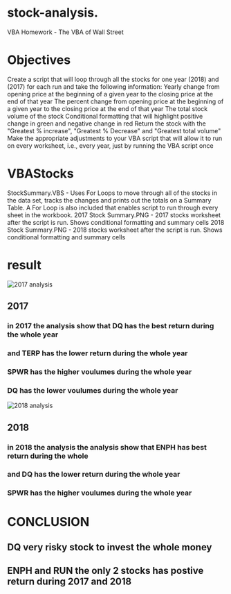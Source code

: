 # stock-analysis.
VBA Homework - The VBA of Wall Street
# Objectives
Create a script that will loop through all the stocks for one year (2018) and (2017) for each run and take the following information:
Yearly change from opening price at the beginning of a given year to the closing price at the end of that year
The percent change from opening price at the beginning of a given year to the closing price at the end of that year
The total stock volume of the stock
Conditional formatting that will highlight positive change in green and negative change in red
Return the stock with the "Greatest % increase", "Greatest % Decrease" and "Greatest total volume"
Make the appropriate adjustments to your VBA script that will allow it to run on every worksheet, i.e., every year, just by running the VBA script once
# VBAStocks
StockSummary.VBS - Uses For Loops to move through all of the stocks in the data set, tracks the changes and prints out the totals on a Summary Table. A For Loop is also included that enables script to run through every sheet in the workbook.
2017 Stock Summary.PNG - 2017 stocks worksheet after the script is run. Shows conditional formatting and summary cells
2018 Stock Summary.PNG - 2018 stocks worksheet after the script is run. Shows conditional formatting and summary cells
# result 
![2017 analysis](https://user-images.githubusercontent.com/90945875/134785803-aadb123b-b915-4221-919f-dd913fb59921.png)
## 2017
### in 2017 the analysis show that DQ has the best return during the whole year
### and TERP has the lower return during the whole year
### SPWR has the higher voulumes during the whole year
### DQ has the lower voulumes during the whole year

![2018 analysis](https://user-images.githubusercontent.com/90945875/134785852-cc6d821d-e862-4ebc-8847-eade0db0d017.png)
## 2018

### in 2018 the analysis the analysis show that ENPH has best return during the whole 
### and DQ has the lower return during the whole year
### SPWR has the higher voulumes during the whole year 
# CONCLUSION
## DQ very risky stock to invest the whole money
## ENPH and RUN the only 2 stocks has postive return during 2017 and 2018



